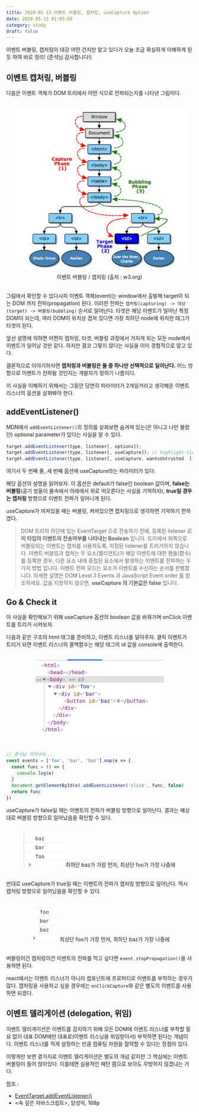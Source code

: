 ```yaml
---
title: 2020-05-13 이벤트 버블링, 캡처링, useCapture Option
date: 2020-05-13 01:05:69
category: study
draft: false
---
```


이벤트 버블링, 캡처링이 대강 어떤 건지만 알고 있다가 오늘 조금 확실하게 이해하게 된 듯 하여 바로 정리! (준석님 감사합니다!)

## 이벤트 캡처링, 버블링

다음은 이벤트 객체가 DOM 트리에서 어떤 식으로 전파되는지를 나타낸 그림이다.

<br>

<div align="center"><img src="./images/051304.png" />이벤트 버블링 / 캡처링 (출처 : w3.org)</div>

<br>

그림에서 확인할 수 있다시피 이벤트 객체(event)는 window에서 출발해 target이 되는 DOM 까지 전파(propagation) 된다. 이러한 전파는 `캡처링(capturing) -> 대상(target) -> 버블링(bubbling)` 순서로 일어난다. 타겟은 해당 이벤트가 일어난 특정 DOM이 되는데, 여러 DOM이 위치상 겹쳐 있다면 가장 최하단 node에 위치한 태그가 타겟이 된다.

앞선 설명에 의하면 어쩐지 캡처링, 타겟, 버블링 과정에서 거치게 되는 모든 node에서 이벤트가 일어날 것만 같다. 하지만 결코 그렇지 않다는 사실을 이미 경험적으로 알고 있다.

결론적으로 이야기하자면 **캡처링과 버블링은 둘 중 하나만 선택적으로 일어난다.** 어느 방향으로 이벤트가 전파될 것인지는 개발자가 정하기 나름이다.

이 사실을 이해하기 위해서는 그동안 당연히 파라미터가 2개일거라고 생각해온 이벤트 리스너의 옵션을 살펴봐야 한다.

## addEventListener()

MDN에서 `addEventListener()`의 정의를 살펴보면 숨겨져 있는(은 아니고 나만 몰랐던) optional parameter가 있다는 사실을 알 수 있다.

```js
target.addEventListener(type, listener[, options]);
target.addEventListener(type, listener[, useCapture]); // highlight-line
target.addEventListener(type, listener[, useCapture, wantsUntrusted  ]); // Gecko/Mozilla only
```

여기서 두 번째 줄, 세 번째 옵션에 useCapture라는 파라미터가 있다.

해당 옵션의 설명을 읽어보자. 이 옵션은 default가 false인 boolean 값이며, **false는 버블링**(공기 방울이 물속에서 아래에서 위로 떠오른다는 사실을 기억하자), **true일 경우는 캡처링** 방향으로 이벤트 전파가 일어나게 된다.

useCapture가 꺼져있을 때는 버블링, 켜져있으면 캡처링으로 생각하면 기억하기 편하겠다.

> DOM 트리의 하단에 있는 EventTarget 으로 전송하기 전에, 등록된 listener 로 **이 타입의 이벤트의 전송여부를 나타내는 Boolean** 입니다. 트리에서 위쪽으로 버블링되는 이벤트는 캡처를 사용하도록, 지정된 listener를 트리거하지 않습니다. 이벤트 버블링과 캡쳐는 두 요소(엘리먼트)가 해당 이벤트에 대한 핸들(함수)를 등록한 경우, 다른 요소 내에 중첩된 요소에서 발생하는 이벤트를 전파하는 두 가지 방법 입니다. 이벤트 전파 모드는 요소가 이벤트를 수신하는 순서를 판별합니다. 자세한 설명은 DOM Level 3 Events 과 JavaScript Event order 를 참조하세요. 값을 지정하지 않으면, **useCapture 의 기본값은 false** 입니다.

## Go & Check it

이 사실을 확인해보기 위해 useCapture 옵션의 boolean 값을 바꿔가며 onClick 이벤트를 트리거 시켜보자.

다음과 같은 구조의 html 태그를 준비하고, 이벤트 리스너를 달아주자. 클릭 이벤트가 트리거 되면 이벤트 리스너의 콜백함수는 해당 태그의 id 값을 console에 출력한다.

<br>

<div align="center"><img src="./images/051301.png" /></div>

<br>

```js
// 준석님 가라사대...
const events = ['foo', 'bar', 'baz'].map(e => {
  const func = () => {
    console.log(e)
  }
  document.getElementById(e).addEventListener('click', func, false)
  return func
})
```

useCapture가 false일 때는 이벤트의 전파가 버블링 방향으로 일어난다. 결과는 예상대로 버블링 방향으로 일어났음을 확인할 수 있다.

<br>

<div align="center"><img src="./images/051302.png" />최하단 baz가 가장 먼저, 최상단 foo가 가장 나중에</div>

<br>

반대로 useCapture가 true일 때는 이벤트의 전파가 캡처링 방향으로 일어난다. 역시 캡처링 방향으로 일어났음을 확인할 수 있다.

<br>

<div align="center"><img src="./images/051303.png" />최상단 foo가 가장 먼저, 최하단 baz가 가장 나중에</div>

<br>

버블링이건 캡처링이건 이벤트의 전파를 막고 싶다면 `event.stopPropagation()`을 사용하면 된다.

react에서는 이벤트 리스너가 아니라 컴포넌트에 프로퍼티로 이벤트를 부착하는 경우가 많다. 캡처링을 사용하고 싶을 경우에는 `onClickCapture`와 같은 별도의 이벤트를 사용하면 되겠다.

## 이벤트 델리게이션 (delegation, 위임)

이벤트 델리게이션은 이벤트를 감지하기 위해 모든 DOM에 이벤트 리스너를 부착할 필요 없이 대표 DOM에만 대표로(이벤트 리스닝을 위임받아서) 부착하면 된다는 개념이다. 이벤트 리스너를 적게 설정하는 만큼 컴퓨팅 자원을 절약할 수 있다는 장점이 있다.

이렇게만 보면 곁가지로 이벤트 델리게이션은 별도의 개념 같지만 그 핵심에는 이벤트 버블링이 들어 앉아있다. 이를테면 실용적인 패턴 쯤으로 보아도 무방하지 않겠냐는 거다.

참조 :

- [EventTarget.addEventListener()](https://developer.mozilla.org/ko/docs/Web/API/EventTarget/addEventListener)
- <속 깊은 자바스크립트>, 양성익, 168p
